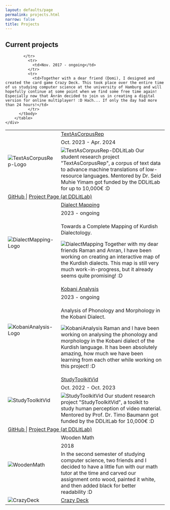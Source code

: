 ```yaml
---
layout: defaults/page
permalink: projects.html
narrow: false
title: Projects
---
```



<html>
<head>
		<style>
		.revcap {
		display: inline-block;
		text-transform: uppercase;
		-webkit-transform: rotateY(180deg);
		-moz-transform: rotateY(180deg);
		-ms-transform: rotateY(180deg);
		transform: rotateY(180deg);
		}
		</style>
</head>

<body>
<h2>Current projects</h2>

<div class="container">
  <div class="row">
    <div class="col-12">
		<table class="table table-image table-responsive">
		  <tbody>
	  		<tr>
		      <td class="w-25" rowspan="3">
			      <img src="/docs/images/2023-Logo-TextAsCorpusRep.png" class="img-fluid img-thumbnail" alt="TextAsCorpusRep-Logo">
		      </td>
		      <td><a href="https://github.com/Low-ResourceDialectology/TextAsCorpusRep" target="_blank">TextAsCorpusRep</a></td>
		    </tr>
		      <tr>
			    <td>Oct. 2023 - Apr. 2024</td>
			  </tr>
			  <tr>
			    <td>
			    <img src="/docs/pictures/proj-2023-ddlitlab-TextAsCorpusRep.jpg" class="img-fluid img-thumbnail" alt="TextAsCorpusRep-DDLitLab">
			    Our student research project "TextAsCorpusRep", a corpus of text data to advance machine translations of low-resource languages. Mentored by Dr. Seid Muhie Yimam got funded by the DDLitLab for up to 10,000€ :D</td>
			  </tr>
			  <tr>
				<td class="w-100" colspan="2">
					<a href="https://github.com/Low-ResourceDialectology/TextAsCorpusRep" target="_blank">
						GitHub
					</a>
					| 
					<a href="https://www.isa.uni-hamburg.de/ddlitlab/data-literacy-studierendenprojekte/dritte-foerderrunde/textcorpus.html" target="_blank">
						Project Page (at DDLitLab)
					</a>
				</td>
			</tr>
			  <tr>
		      <td class="w-25" rowspan="3">
			      <img src="/docs/images/2023-Logo-DialectMapping.png" class="img-fluid img-thumbnail" alt="DialectMapping-Logo">
		      </td>
		      <td><a href="https://github.com/Low-ResourceDialectology/DialectMapping" target="_blank">Dialect Mapping</a></td>
		    </tr>
		      <tr>
			    <td>2023 - ongoing</td>
			  </tr>
			  <tr>
			    <td>
			    <p>
			    		Towards a Complete Mapping of Kurdish Dialectology.
					</p>
			    <p>
  			      <img src="/docs/pictures/proj-2023-kurdish-dialectmapping-500x333.png" class="img-fluid img-thumbnail" alt="DialectMapping">
			    		Together with my dear friends Raman and Anran, I have been working on creating an interactive map of the Kurdish dialects. This map is still very much work-in-progress, but it already seems quite promising! :D
					</p>
			    </td>
			  </tr>
			  <tr>
		      <td class="w-25" rowspan="3">
			      <img src="/docs/images/2023-Logo-KobaniAnalysis.png" class="img-fluid img-thumbnail" alt="KobaniAnalysis-Logo">
		      </td>
		      <td><a href="https://github.com/Low-ResourceDialectology/KobaniAnalysis" target="_blank">Kobani Analysis</a></td>
		    </tr>
		      <tr>
			    <td>2023 - ongoing</td>
			  </tr>
			  <tr>
			    <td>
			    <p>
			    		Analysis of Phonology and Morphology in the Kobani Dialect.
					</p>
			    <p>
			    	<img src="/docs/pictures/proj-2023-kurdish-kobanianalysis-500x333.png" class="img-fluid img-thumbnail" alt="KobaniAnalysis">
		    		Raman and I have been working on analysing the phonology and morphology in the Kobani dialect of the Kurdish language. It has been absolutely amazing, how much we have been learning from each other while working on this project! :D
					</p>
			    </td>
			  </tr>	  
			  <tr>
		      <td class="w-25" rowspan="3">
			      <img src="/docs/images/2022-Logo-StudyToolkitVid.png" class="img-fluid img-thumbnail" alt="StudyToolkitVid">
		      </td>
		      <td><a href="https://github.com/christianschuler8989/StudyToolkitVid" target="_blank">StudyToolkitVid</a></td>
		    </tr>
		      <tr>
			    <td>Oct. 2022 - Oct. 2023</td>
			  </tr>
			  <tr>
			    <td>
			      <img src="/docs/pictures/proj-2022-ddlitlab-StudyToolkitVid.jpg" class="img-fluid img-thumbnail" alt="StudyToolkitVid">
			    	Our student research project "StudyToolkitVid", a toolkit to study human perception of video material. Mentored by Prof. Dr. Timo Baumann got funded by the DDLitLab for 10,000€ :D   
					<!-- Now Ānrán, Domi and I are working on expanding our work and hopefully soon be able to submit it to the KONVENS(?) :) -->
		    	</td>
			  </tr>
			  <tr>
				<td class="w-100" colspan="2">
					<a href="https://github.com/christianschuler8989/StudyToolkitVid" target="_blank">
						GitHub
					</a>
					| 
					<a href="https://www.isa.uni-hamburg.de/ddlitlab/data-literacy-studierendenprojekte/erste-foerderrunde/studytoolkitvid.html" target="_blank">
						Project Page (at DDLitLab)
					</a>
				</td>
			</tr>
			  <tr>
		      <td class="w-25" rowspan="3">
			      <img src="/docs/pictures/proj-2018-university-woodmath.jpg" class="img-fluid img-thumbnail" alt="WoodenMath">
		      </td>
		      <td>Wooden Math</td>
		    </tr>
		      <tr>
			    <td>2018</td>
			  </tr>
			  <tr>
			    <td>In the second semester of studying computer science, two friends and I decided to have a little fun with our math tutor at the time and carved our assignment onto wood, painted it white, and then added black for better readability :D</td>
			  </tr>
			  <tr>
		      <td class="w-25" rowspan="3">
			      <img src="/docs/pictures/proj-2018-games-cdprototype.jpg" class="img-fluid img-thumbnail" alt="CrazyDeck">
		      </td>
		      <td><a href="https://github.com/christianschuler8989/CrazyDeck" target="_blank">Crazy Deck</a></td>
		      
		    </tr>
		      <tr>
			    <td>Nov. 2017 - ongoing</td>
			  </tr>
			  <tr>
			    <td>Together with a dear friend (Domi), I designed and created the card game Crazy Deck. This took place over the entire time of us studying computer science at the university of Hamburg and will hopefully continue at some point when we find some free time again! Especially now that Ānrán decided to join us in creating a digital version for online multiplayer! :D Hach... If only the day had more than 24 hours!</td>
			  </tr>
		  </tbody>
		</table>   
    </div>
  </div>
</div>


<!-- Comment

<h2>Past projects</h2>

<div class="container">
  <div class="row">
    <div class="col-12">
		<table class="table table-image table-responsive">
		  <tbody>
		  	<tr>
		      <td class="w-25" rowspan="3">
			      <img src="/docs/images/file.jpg" class="img-fluid img-thumbnail" alt="NAME logo">
		      </td>
		      <td><a href="URL-TO-PROJECT" target="_blank">TITLE</a></td>
		    </tr>
		    <tr>
			    <td>date-date</td>
			  </tr>
			  <tr>
			    <td>
			    	<p>
			    		Description of project <a href="URL" target="_blank">LINK-NAME</a> more description.
						</p>
						<p>More text and then an image</p>
						<p><a href="/docs/pictures/FILE.jpg" target="_blank"><img src="/docs/pictures/FILE.jpg" class="img-fluid img-thumbnail" alt="FILE Name"></a></p>
					</td>
			  </tr>
		  </tbody>
		</table>   
    </div>
  </div>
</div>

Comment -->


</body>

